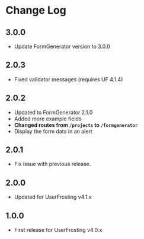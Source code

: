 # Change Log

## 3.0.0
- Update FormGenerator version to 3.0.0

## 2.0.3
- Fixed validator messages (requires UF 4.1.4)

## 2.0.2
- Updated to FormGenerator 2.1.0
- Added more example fields
- **Changed routes from `/projects` to `/formgenerator`**
- Display the form data in an alert

## 2.0.1
- Fix issue with previous release.

## 2.0.0
- Updated for UserFrosting v4.1.x

## 1.0.0
- First release for UserFrosting v4.0.x
